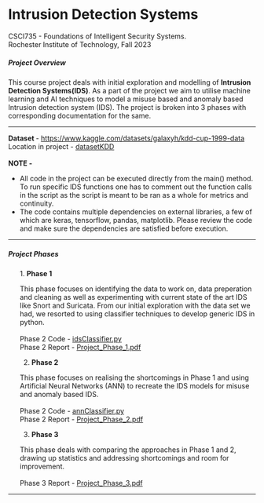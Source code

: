 # Intrusion Detection Systems
CSCI735 - Foundations of Intelligent Security Systems.<br>
Rochester Institute of Technology, Fall 2023

<h5> Project Overview </h5>
This course project deals with initial exploration and modelling of 
<b>Intrusion 
Detection Systems(IDS)</b>. As a part of the project we aim to utilise machine 
learning and AI 
techniques to model a misuse based and anomaly based Intrusion detection 
system (IDS).
The project is broken into 3 phases with corresponding documentation for the same.

***

<b>Dataset </b> - https://www.kaggle.com/datasets/galaxyh/kdd-cup-1999-data <br>
Location in project - [datasetKDD](data/datasetKDD) <br><br>
<b>NOTE -</b>
<ul>
<li>
All code in the project can be executed directly from the main() 
method. To run specific IDS functions one has to comment out the function 
calls in the script as the script is meant to be ran as a whole for metrics and 
continuity.
</li>
<li>
The code contains multiple dependencies on external libraries, a few of 
which are keras, tensorflow, pandas, matplotlib. Please review the code and 
make sure the dependencies are satisfied before execution.
</li>
</ul>

***

<h5> Project Phases</h5>
<ol>
1. <b>Phase 1 </b>

This phase focuses on identifying the data to work on, data preperation and 
cleaning as well as experimenting with current state of the art IDS like 
Snort and Suricata. From our initial exploration with the data set we had, 
we resorted to using classifier techniques to develop generic IDS in python.
<br><br>
Phase 2 Code - [idsClassifier.py](idsClassifier.py)<br>
Phase 2 Report - [Project_Phase_1.pdf](Project_Phase_1.pdf)

2. <b> Phase 2 </b>

This phase focuses on realising the shortcomings in Phase 1 and using 
Artificial Neural Networks (ANN) to recreate the IDS models for misuse and 
anomaly based IDS.<br><br>
Phase 2 Code - [annClassifier.py](annClassifier.py)<br>
Phase 2 Report - [Project_Phase_2.pdf](Project_Phase_2.pdf)

3. <b> Phase 3 </b>

This phase deals with comparing the approaches in Phase 1 and 2, drawing up 
statistics and addressing shortcomings and room for improvement.<br><br>
Phase 3 Report - [Project_Phase_3.pdf](Project_Phase_3.pdf)

</ol>

***
